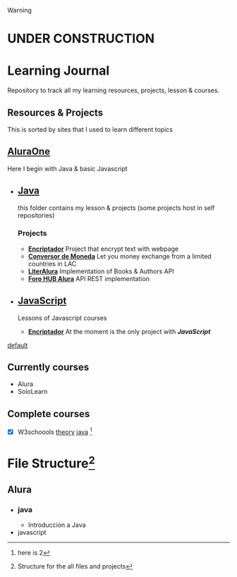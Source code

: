 >[!WARNING]
># **UNDER CONSTRUCTION**



# Learning Journal
Repository to track all my learning resources, projects, lesson & courses.

## Resources & Projects
This is sorted by sites that I used to learn different topics

## [AluraOne](./aluraOne)
Here I begin with Java & basic Javascript

- ## **[Java](./aluraOne/java)**

  this folder contains my lesson & projects (some projects host in self repositories) 
    ### **Projects**
  
    - **[Encriptador](https://www.github.com/kert-daiki/ichiChallenge-encriptador "Repository")**
      Project that encrypt text with webpage
    - **[Conversor de Moneda](https://www.github.com/kert-daiki/Conversor-de-Moneda---Challenge-ONE---LearningSteps)**
      Let you money exchange from a limited countries in LAC
    - **[LiterAlura](https://github.com/kert-daiki/LiterAlura-LS)**
      Implementation of Books & Authors API
    - **[Foro HUB Alura](https://github.com/kert-daiki/forohubalura)**
      API REST implementation
- ## **[JavaScript](./aluraOne/javascript)**
  Lessons of Javascript courses

  - **[Encriptador](https://www.github.com/kert-daiki/ichiChallenge-encriptador "Repository")**
    At the moment is the only project with _**JavaScript**_ 

[//]: # (Repository to my project from my Learning path)

[//]: # (Repository to storage my way for courses and knowlegde that I got)


[default](./file.txt)

## Currently courses
- Alura
- SoloLearn

## Complete courses
- [x] W3schoools [theory]() [java](<README#Currently courses>) [^2]

# File Structure[^1]
## Alura
- ### java
    - Introduccion a Java
- javascript

[^1]: Structure for the all files and projects
[^2]: here is 2


